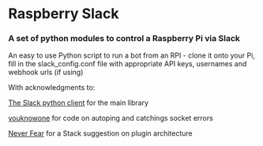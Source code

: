 # Raspberry Slack

### A set of python modules to control a Raspberry Pi via Slack

An easy to use Python script to run a bot from an RPI - clone it onto your Pi, fill in the slack_config.conf file with appropriate API keys, usernames and webhook urls (if using)

With acknowledgments to: 

[The Slack python client](https://github.com/slackapi/python-slackclient) for the main library

[youknowone](https://github.com/youknowone/slairck) for code on autoping and catchings socket errors

[Never Fear](http://neverfear.org/profile/ben) for a Stack suggestion on plugin architecture
